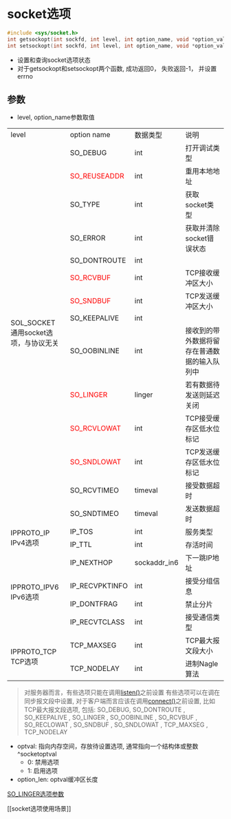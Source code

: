 # socket选项

```c++
#include <sys/socket.h>
int getsockopt(int sockfd, int level, int option_name, void *option_value, socklen_t* restric option_len);
int setsockopt(int sockfd, int level, int option_name, void *option_value, socklen_t* restric option_len);
```

- 设置和查询socket选项状态
- 对于getsockopt和setsockopt两个函数, 成功返回0， 失败返回-1， 并设置errno

## 参数

- level, option_name参数取值

<table>
    <tr>
        <td>level</td>
        <td>option name</td>
        <td>数据类型</td>
        <td>说明</td>
    </tr>
    <tr>
        <td rowspan = 14>SOL_SOCKET<br>通用socket选项，与协议无关</td>
        <td>SO_DEBUG</td>
        <td>int</td>
        <td>打开调试类型</td>
    </tr>
    <tr>
        <td><font color="red">SO_REUSEADDR</font></td>
        <td>int</td>
        <td>重用本地地址</td>
    </tr>
    <tr>
        <td>SO_TYPE</td>
        <td>int</td>
        <td>获取socket类型</td>
    </tr>
    <tr>
        <td>SO_ERROR</td>
        <td>int</td>
        <td>获取并清除socket错误状态</td>
    </tr>
    <tr>
        <td>SO_DONTROUTE</td>
        <td>int</td>
        <td></td>
    </tr>
    <tr>
        <td><font color="red">SO_RCVBUF</font></td>
        <td>int</td>
        <td>TCP接收缓冲区大小</td>
    </tr>
    <tr>
        <td><font color="red">SO_SNDBUF</font></td>
        <td>int</td>
        <td>TCP发送缓冲区大小</td>
    </tr>
    <tr>
        <td>SO_KEEPALIVE</td>
        <td>int</td>
        <td></td>
    </tr>
    <tr>
        <td>SO_OOBINLINE</td>
        <td>int</td>
        <td>接收到的带外数据将留存在普通数据的输入队列中</td>
    </tr>
    <tr>
        <td><font color="red">SO_LINGER</font></td>
        <td>linger</td>
        <td>若有数据待发送则延迟关闭</td>
    </tr>
    <tr>
        <td><font color="red">SO_RCVLOWAT</font></td>
        <td>int</td>
        <td>TCP接受缓存区低水位标记</td>
    </tr>
    <tr>
        <td><font color="red">SO_SNDLOWAT</font></td>
        <td>int</td>
        <td>TCP发送缓存区低水位标记</td>
    </tr>
    <tr>
        <td>SO_RCVTIMEO</td>
        <td>timeval</td>
        <td>接受数据超时</td>
    </tr>
    <tr>
        <td>SO_SNDTIMEO</td>
        <td>timeval</td>
        <td>发送数据超时</td>
    </tr>
    <tr>
        <td rowspan = 2>IPPROTO_IP<br>IPv4选项</td>
        <td>IP_TOS</td>
        <td>int</td>
        <td>服务类型</td>
    </tr>
    <tr>
        <td>IP_TTL</td>
        <td>int</td>
        <td>存活时间</td>
    </tr>
    <tr>
        <td rowspan = 4>IPPROTO_IPV6<br>IPv6选项</td>
        <td>IP_NEXTHOP</td>
        <td>sockaddr_in6</td>
        <td>下一跳IP地址</td>
    </tr>
    <tr>
        <td>IP_RECVPKTINFO</td>
        <td>int</td>
        <td>接受分组信息</td>
    </tr>
    <tr>
        <td>IP_DONTFRAG</td>
        <td>int</td>
        <td>禁止分片</td>
    </tr>
    <tr>
        <td>IP_RECVTCLASS</td>
        <td>int</td>
        <td>接受通信类型</td>
    </tr>
    <tr>
        <td rowspan = 2>IPPROTO_TCP<br>TCP选项</td>
        <td>TCP_MAXSEG</td>
        <td>int</td>
        <td>TCP最大报文段大小</td>
    </tr>
    <tr>
        <td>TCP_NODELAY</td>
        <td>int</td>
        <td>进制Nagle算法</td>
    </tr>
</table>

> 对服务器而言，有些选项只能在调用[listen()](Linux_Socket_API_listen()函数.md)之前设置
> 有些选项可以在调在同步报文段中设置, 对于客户端而言应该在调用[connect()](LInux_Socket_API_connect()函数.md)之前设置, 比如TCP最大报文段选项,  包括: SO_DEBUG, SO_DONTROUTE , SO_KEEPALIVE , SO_LINGER , SO_OOBINLINE , SO_RCVBUF , SO_RECLOWAT , SO_SNDBUF , SO_SNDLOWAT , TCP_MAXSEG , TCP_NODELAY

- optval: 指向内存空间，存放待设置选项, 通常指向一个结构体或整数 ^socketoptval
  - 0: 禁用选项
  - 1: 启用选项
- option_len: optval缓冲区长度

[SO_LINGER选项参数](socket_option_SO_LINGER.md)
  
[[socket选项使用场景]]
